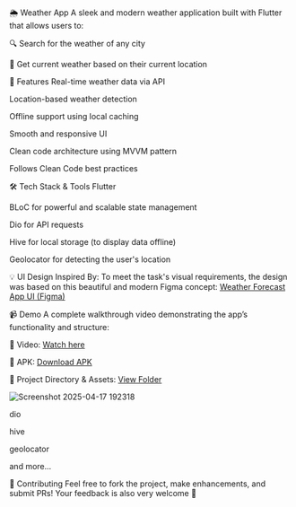 🌦️ Weather App
A sleek and modern weather application built with Flutter that allows users to:

🔍 Search for the weather of any city

📍 Get current weather based on their current location

🧠 Features
Real-time weather data via API

Location-based weather detection

Offline support using local caching

Smooth and responsive UI

Clean code architecture using MVVM pattern

Follows Clean Code best practices

🛠️ Tech Stack & Tools
Flutter

BLoC for powerful and scalable state management

Dio for API requests

Hive for local storage (to display data offline)

Geolocator for detecting the user's location

💡 UI Design Inspired By:
To meet the task's visual requirements, the design was based on this beautiful and modern Figma concept:
[Weather Forecast App UI (Figma)](https://www.figma.com/design/VLwRxL75Hz2Rsz7UyaARQ4/Weather-Forecast-App--Community---Copy-?node-id=1-2357&m=dev)

📹 Demo
A complete walkthrough video demonstrating the app’s functionality and structure:

🎥 Video:
[Watch here](https://drive.google.com/file/d/1UGypgPiqKhlAJmuQaWrD2fGMA6NLGt9p/view)

📱 APK:
[Download APK](https://drive.google.com/file/d/1ZRlpQDu73R_45FwggGSFcRMpHC1Qx55F/view)

📁 Project Directory & Assets:
[View Folder](https://drive.google.com/drive/folders/1CYcCy81o7tNIvrAnabfxGrjAu4oxiPGe)

![Screenshot 2025-04-17 192318](https://github.com/user-attachments/assets/5f75f20c-10f4-4525-956e-acf9a6a26db1)

dio

hive

geolocator

and more...

🤝 Contributing
Feel free to fork the project, make enhancements, and submit PRs!
Your feedback is also very welcome 🙌
